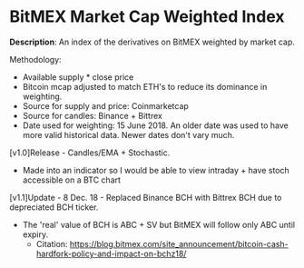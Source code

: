 # BitMEX Market Cap Weighted Index

**Description**: An index of the derivatives on BitMEX weighted by market cap.



Methodology:
- Available supply * close price
- Bitcoin mcap adjusted to match ETH's to reduce its dominance in weighting.
- Source for supply and price: Coinmarketcap
- Source for candles: Binance + Bittrex
- Date used for weighting: 15 June 2018. An older date was used to have more valid historical data. Newer dates don't vary much.



[v1.0]Release - Candles/EMA + Stochastic.
- Made into an indicator so I would be able to view intraday + have stoch accessible on a BTC chart

[v1.1]Update  - 8 Dec. 18 - Replaced Binance BCH with Bittrex BCH due to depreciated BCH ticker.
- The 'real' value of BCH is ABC + SV but BitMEX will follow only ABC until expiry. 
  - Citation: https://blog.bitmex.com/site_announcement/bitcoin-cash-hardfork-policy-and-impact-on-bchz18/

